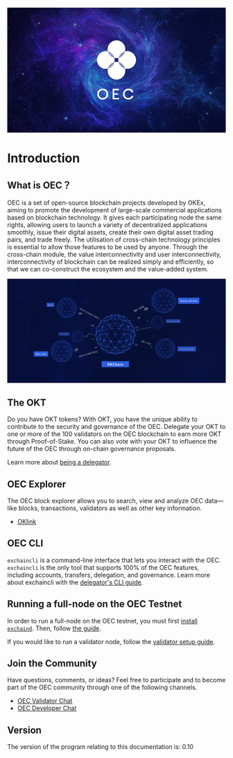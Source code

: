 
![Welcome to the OEC](./img/oec-image.png)

# Introduction

## What is OEC？

OEC is a set of open-source blockchain projects developed by OKEx, aiming to promote the development of large-scale commercial applications based on blockchain technology. It gives each participating node the same rights, allowing users to launch a variety of decentralized applications smoothly, issue their digital assets, create their own digital asset trading pairs, and trade freely. The utilisation of cross-chain technology principles is essential to allow those features to be used by anyone. Through the cross-chain module, the value interconnectivity and user interconnectivity, interconnectivity of blockchain can be realized simply and efficiently, so that we can co-construct the ecosystem and the value-added system.

![oec multi-chain](./img/multi-chain.jpg)


## The OKT

Do you have OKT tokens? With OKT, you have the unique ability to contribute to the security and governance of the OEC. Delegate your OKT to one or more of the 100 validators on the OEC blockchain to earn more OKT through Proof-of-Stake. You can also vote with your OKT to influence the future of the OEC through on-chain governance proposals.

Learn more about [being a delegator](./delegators/delegators-faq.html).



## OEC Explorer

The OEC block explorer allows you to search, view and analyze OEC data—like blocks, transactions, validators as well as other key information.

* [OKlink](https://www.oklink.com)


## OEC CLI

`exchaincli` is a command-line interface that lets you interact with the OEC. `exchaincli` is the only tool that supports 100% of the OEC features, including accounts, transfers, delegation, and governance. Learn more about exchaincli with the [delegator's CLI guide](./delegators/delegators-guide-cli.html).


## Running a full-node on the OEC Testnet

In order to run a full-node on the OEC testnet, you must first [install `exchaind`](./getting-start/install-oec.html). Then, follow [the guide](./getting-start/install-oec.html).

If you would like to run a validator node, follow the [validator setup guide](./validators/validators-guide-cli.html).

## Join the Community

Have questions, comments, or ideas? Feel free to participate and to become part of the OEC community through one of the following channels.

* [OEC Validator Chat](https://t.me/joinchat/HuUCNktBLftzEY1fZPStkw)
* [OEC Developer Chat](https://t.me/okchaintech)

## Version

The version of the program relating to this documentation is: 0.10


